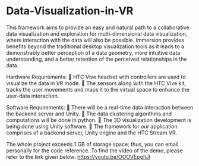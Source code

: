 # Data-Visualization-in-VR

This framework aims to provide an easy and natural path to a collaborative data
visualization and exploration for multi-dimensional data visualization, where interaction
with the data will also be possible. Immersion provides benefits beyond the traditional
desktop visualization tools as it leads to a demonstrably better perception of a data
geometry, more intuitive data understanding, and a better retention of the perceived
relationships in the data.

Hardware Requirements:
 HTC Vive headset with controllers are used to visualize the data in VR mode.
 The sensors along with the HTC Vive kit, tracks the user movements and maps it to
the virtual space to enhance the user-data interaction.

Software Requirements:
 There will be a real-time data interaction between the backend server and Unity.
 The data clustering algorithms and computations will be done in python.
 The 3D visualization development is being done using Unity software.
 The framework for our application comprises of a backend server, Unity engine and
the HTC Stream VR.

The whole project exceeds 1 GB of storage space; thus, you can email personally for the code reference.
To find the video of the demo, please refer to the link given below:
https://youtu.be/OOOVEpgIIJI

